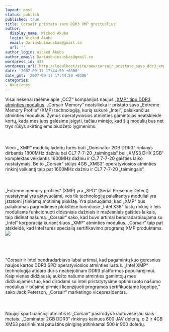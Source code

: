 ```yaml
---
layout: post
status: publish
published: true
title: Corsair pristato savo DDR3 XMP greituolius
author:
  display_name: Wicked Akuba
  login: Wicked Akuba
  email: Dariusbuinauskas@gmail.co
  url: ''
author_login: Wicked Akuba
author_email: Dariusbuinauskas@gmail.co
wordpress_id: 433
wordpress_url: http://localhost/site/new/corsair_pristato_savo_ddr3_xmp_greituolius/
date: '2007-09-17 17:44:50 +0300'
date_gmt: '2007-09-17 17:44:50 +0300'
categories:
- Naujienos
---
```

<p>Visai nesenai rašėme apie „OCZ“ kompanijos naujus <a class="ns" href="http://technews.lt/index.php?id=Kas&amp;Id=69"> „XMP“ tipo DDR3 atminties modulius</a>. „Corsair Memory“ neatsilieka ir pristato savo „Extreme Memory Profile“ (XMP) technologiją, kurią sukurė „Intel“, palaikančius atminties modulius. Žymus operatyviosios atminties gamintojas neatskleidė kortų, kada mes juos galėsime įsigyti, tačiau minėjo, kad šių modulių bus net trys rūšys skirtingiems biudžeto lygmenims.<br />
<br><br />
<br>Vieni „ XMP“ modulių lyderių turės būti „Dominator 2GB DDR3“ rinkinys dirbantis 1800MHz dažniu bei CL7 7-7-20 „taimingais“ bei „XMS3 DHX 2GB“ komplektas veikiantis 1600MHz dažniu ir CL7 7-7-20 gaišties laiko nustatymais. Be to „Corsair“ siūlys 4GB „XMS3“ operatyviosios atminties rinkinį veikiantį taip pat 1600MHz dažniu ir CL7 7-7-20 „taimingais“.<br />
<br><br />
<br>„Extreme memory profiles“ (XMP) yra „SPD“ (Serial Presence Detect) nustatymai yra aktyvuojami, vos tik technologiją palaikantys moduliai yra įstatomi į tinkamą motininę plokštę. Yra planuojama, kad „XMP“ bus palaikomas pagrindinėse plokštėse turinčiose „Intel X38“ lustų rinkinį ir leis moduliams funkcionuoti didesniais dažniais ir mažesniais gaišties laikais, taip didinat našumą. „Corsair“ sako, kad buvo artimai bendradarbiaujama su „Intel“ korporacija kuriant šiuos „XMP“ atminties modulius. „Corsair“ taip pat atskleidė, kad Intel turės specialią sertifikavimo programą XMP produktams.<br><img src=" http://www.hardwarezone.com/img/data/articles/2007/2284/corsair_dominator.jpg"><br><br />
<br><br />
<br>“Corsair ir Intel bendradarbiavo labai artimai, kad pagamintų kuo geresnius naujos kartos DDR3 SPD operatyviosios atminties lustus. „Intel XMP“ technologija atidaro duris neabejotinam DDR3 platformos populiarėjimui. Kaip vienas didžiausių aukšto našumo atminties gamintojų mes didžiuojamės tuo, kad dirbdami su Intel pristatytysime optimizuoto našumo modulius ir būsime pirmieji licenzijuoti programos sertifikuotame logotipe,” sako Jack Peterson, „Corsair“ marketingo viceprezidentas.<br />
<br><br />
<br>Naujoji spartinančioji atmintis iš „Corsair“ pasirodys krautuvėse jau šiais metais. „Dominator 2GB DDR3“ rinkinys kainuos 600 JAV dolerių, o 2 ir 4GB XMS3 pasirinkimai patuštins piniginę atitinkamai 500 ir 900 dolerių.<br />
<br></p>
